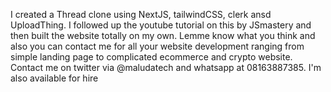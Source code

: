 I created a Thread clone using NextJS, tailwindCSS, clerk ansd UploadThing. I followed up the youtube tutorial on this by JSmastery and then built the website totally on my own. Lemme know what you think and also you can contact me for all your website development ranging from simple landing page to complicated ecommerce and crypto website. Contact me on twitter via @maludatech and whatsapp at 08163887385. I'm also available for hire 
